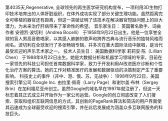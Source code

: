 第4035天,Regenerative, 全球领先的再生医学研究机构宣布，一项利用3D生物打印技术培育出的人体肝脏组织，在体外成功实现了部分关键生理功能。虽然距离完全可移植的器官还有距离，但这一突破证明了该技术在解决器官短缺问题上的巨大潜力，为未来治疗肝病带来了革命性的希望。
音乐家生日：
英国著名歌手、词曲作者 安德烈·波切利（Andrea Bocelli） 于1958年9月22日出生。他是一位享誉全球的盲人男高音歌唱家，以其感人肺腑的歌声和跨界古典与流行音乐的独特风格而闻名。波切利在全球发行了多张畅销专辑，并多次在重大国际活动中献唱，是当代最受欢迎的声乐艺术家之一。
技术人员生日：
美国数据科学家 莉莉安·陈（Lillian Chen） 于1988年9月22日出生。她是大数据分析和机器学习领域的专家，目前在一家领先的科技公司担任首席数据科学家，致力于开发利用AI改进医疗诊断和个性化治疗方案的算法。她的工作对精准医疗的发展和数据驱动的决策制定产生了重要影响。
科技史上的事件（非中、港、俄、苏，无战争）：
1998年9月22日，美国搜索引擎公司 Google Inc. 由拉里·佩奇（Larry Page）和谢尔盖·布林（Sergey Brin）在加利福尼亚州创立。虽然Google的域名早在1997年就注册了，但这一天标志着其正式成立并开始作为一家公司运营。Google的创立彻底改变了人们搜索、获取和组织互联网信息的方式，其创新的PageRank算法和简洁的用户界面使其迅速成为全球最受欢迎的搜索引擎，并在此后发展成为涵盖众多互联网服务的科技巨头。